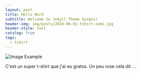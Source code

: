 ```yaml
---
layout: post
title: Hello Word
subtitle: Welcome to Jekyll Theme Gungnir
header-img: img/posts/2024-06-02-tshirt-semi.jpg
header-style: text
catalog: true
tags:
  - tshirt
---
```


![Image Example](/img/in-post/2024-06-02/header.jpg)

C'est un super t-shirt que j'ai eu gratos. Un peu rose cela dit ...
